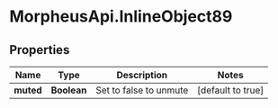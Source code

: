 # MorpheusApi.InlineObject89

## Properties

Name | Type | Description | Notes
------------ | ------------- | ------------- | -------------
**muted** | **Boolean** | Set to false to unmute | [default to true]


